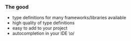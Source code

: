 ### The good

- type definitions for many frameworks/libraries available<!-- .element: class="fragment" -->
- high quality of type definitions<!-- .element: class="fragment" -->
- easy to add to your project<!-- .element: class="fragment" -->
- autocompletion in your IDE \o/<!-- .element: class="fragment" -->
